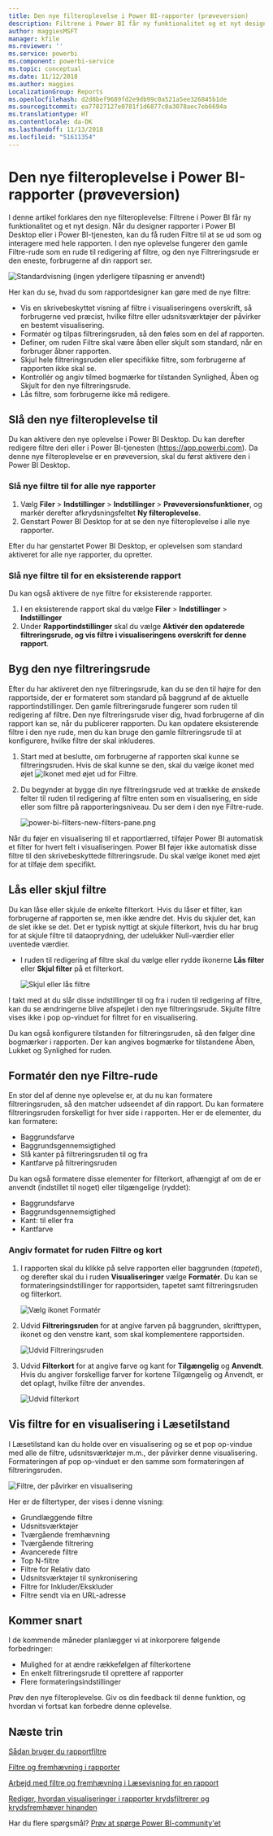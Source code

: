 ```yaml
---
title: Den nye filteroplevelse i Power BI-rapporter (prøveversion)
description: Filtrene i Power BI får ny funktionalitet og et nyt design.
author: maggiesMSFT
manager: kfile
ms.reviewer: ''
ms.service: powerbi
ms.component: powerbi-service
ms.topic: conceptual
ms.date: 11/12/2018
ms.author: maggies
LocalizationGroup: Reports
ms.openlocfilehash: d2d8bef9689fd2e9db99c0a521a5ee326845b1de
ms.sourcegitcommit: ea77827127e0781f1d6877c0a3078aec7eb6694a
ms.translationtype: HT
ms.contentlocale: da-DK
ms.lasthandoff: 11/13/2018
ms.locfileid: "51611354"
---
```

# <a name="the-new-filter-experience-in-power-bi-reports-preview"></a>Den nye filteroplevelse i Power BI-rapporter (prøveversion)

I denne artikel forklares den nye filteroplevelse: Filtrene i Power BI får ny funktionalitet og et nyt design. Når du designer rapporter i Power BI Desktop eller i Power BI-tjenesten, kan du få ruden Filtre til at se ud som og interagere med hele rapporten. I den nye oplevelse fungerer den gamle Filtre-rude som en rude til redigering af filtre, og den nye Filtreringsrude er den eneste, forbrugerne af din rapport ser. 
 
![Standardvisning (ingen yderligere tilpasning er anvendt)](media/power-bi-report-filter-preview/power-bi-filter-reading.png)

Her kan du se, hvad du som rapportdesigner kan gøre med de nye filtre:

- Vis en skrivebeskyttet visning af filtre i visualiseringens overskrift, så forbrugerne ved præcist, hvilke filtre eller udsnitsværktøjer der påvirker en bestemt visualisering.
- Formatér og tilpas filtreringsruden, så den føles som en del af rapporten.
- Definer, om ruden Filtre skal være åben eller skjult som standard, når en forbruger åbner rapporten.
- Skjul hele filtreringsruden eller specifikke filtre, som forbrugerne af rapporten ikke skal se.
- Kontrollér og angiv tilmed bogmærke for tilstanden Synlighed, Åben og Skjult for den nye filtreringsrude.
- Lås filtre, som forbrugerne ikke må redigere.

## <a name="turn-on-the-new-filter-experience"></a>Slå den nye filteroplevelse til 

Du kan aktivere den nye oplevelse i Power BI Desktop. Du kan derefter redigere filtre deri eller i Power BI-tjenesten (https://app.powerbi.com). Da denne nye filteroplevelse er en prøveversion, skal du først aktivere den i Power BI Desktop. 

### <a name="turn-on-new-filters-for-all-new-reports"></a>Slå nye filtre til for alle nye rapporter

1. Vælg **Filer** > **Indstillinger** > **Indstillinger** > **Prøveversionsfunktioner**, og markér derefter afkrydsningsfeltet **Ny filteroplevelse**. 
2. Genstart Power BI Desktop for at se den nye filteroplevelse i alle nye rapporter.

Efter du har genstartet Power BI Desktop, er oplevelsen som standard aktiveret for alle nye rapporter, du opretter.  

### <a name="turn-on-new-filters-for-an-existing-report"></a>Slå nye filtre til for en eksisterende rapport

Du kan også aktivere de nye filtre for eksisterende rapporter.

1. I en eksisterende rapport skal du vælge **Filer** > **Indstillinger** > **Indstillinger**
2. Under **Rapportindstillinger** skal du vælge **Aktivér den opdaterede filtreringsrude, og vis filtre i visualiseringens overskrift for denne rapport**.

## <a name="build-the-new-filter-pane"></a>Byg den nye filtreringsrude

Efter du har aktiveret den nye filtreringsrude, kan du se den til højre for den rapportside, der er formateret som standard på baggrund af de aktuelle rapportindstillinger. Den gamle filtreringsrude fungerer som ruden til redigering af filtre. Den nye filtreringsrude viser dig, hvad forbrugerne af din rapport kan se, når du publicerer rapporten. Du kan opdatere eksisterende filtre i den nye rude, men du kan bruge den gamle filtreringsrude til at konfigurere, hvilke filtre der skal inkluderes.

1. Start med at beslutte, om forbrugerne af rapporten skal kunne se filtreringsruden. Hvis de skal kunne se den, skal du vælge ikonet med øjet ![Ikonet med øjet](media/power-bi-report-filter-preview/power-bi-filter-off-eye-icon.png) ud for Filtre.

2. Du begynder at bygge din nye filtreringsrude ved at trække de ønskede felter til ruden til redigering af filtre enten som en visualisering, en side eller som filtre på rapporteringsniveau. Du ser dem i den nye Filtre-rude.

    ![power-bi-filters-new-filters-pane.png](media/power-bi-report-filter-preview/power-bi-filters-new-filters-pane.png)

Når du føjer en visualisering til et rapportlærred, tilføjer Power BI automatisk et filter for hvert felt i visualiseringen. Power BI føjer ikke automatisk disse filtre til den skrivebeskyttede filtreringsrude. Du skal vælge ikonet med øjet for at tilføje dem specifikt.

 
## <a name="lock-or-hide-filters"></a>Lås eller skjul filtre

Du kan låse eller skjule de enkelte filterkort. Hvis du låser et filter, kan forbrugerne af rapporten se, men ikke ændre det. Hvis du skjuler det, kan de slet ikke se det. Det er typisk nyttigt at skjule filterkort, hvis du har brug for at skjule filtre til dataoprydning, der udelukker Null-værdier eller uventede værdier. 

- I ruden til redigering af filtre skal du vælge eller rydde ikonerne **Lås filter** eller **Skjul filter** på et filterkort.

   ![Skjul eller lås filtre](media/power-bi-report-filter-preview/power-bi-filter-hide-lock.gif)

I takt med at du slår disse indstillinger til og fra i ruden til redigering af filtre, kan du se ændringerne blive afspejlet i den nye filtreringsrude. Skjulte filtre vises ikke i pop op-vinduet for filtret for en visualisering.

Du kan også konfigurere tilstanden for filtreringsruden, så den følger dine bogmærker i rapporten. Der kan angives bogmærke for tilstandene Åben, Lukket og Synlighed for ruden.
 
## <a name="format-the-new-filters-pane"></a>Formatér den nye Filtre-rude

En stor del af denne nye oplevelse er, at du nu kan formatere filtreringsruden, så den matcher udseendet af din rapport. Du kan formatere filtreringsruden forskelligt for hver side i rapporten. Her er de elementer, du kan formatere: 

- Baggrundsfarve
- Baggrundsgennemsigtighed
- Slå kanter på filtreringsruden til og fra
- Kantfarve på filtreringsruden

Du kan også formatere disse elementer for filterkort, afhængigt af om de er anvendt (indstillet til noget) eller tilgængelige (ryddet): 

- Baggrundsfarve
- Baggrundsgennemsigtighed
- Kant: til eller fra
- Kantfarve

### <a name="set-the-format-for-the-filters-pane-and-cards"></a>Angiv formatet for ruden Filtre og kort

1. I rapporten skal du klikke på selve rapporten eller baggrunden (*tapetet*), og derefter skal du i ruden **Visualiseringer** vælge **Formatér**. 
    Du kan se formateringsindstillinger for rapportsiden, tapetet samt filtreringsruden og filterkort.

    ![Vælg ikonet Formatér](media/power-bi-report-filter-preview/power-bi-filter-format.png)    

1. Udvid **Filtreringsruden** for at angive farven på baggrunden, skrifttypen, ikonet og den venstre kant, som skal komplementere rapportsiden.

    ![Udvid Filtreringsruden](media/power-bi-report-filter-preview/power-bi-filter-format-pane.png)

1. Udvid **Filterkort** for at angive farve og kant for **Tilgængelig** og **Anvendt**. Hvis du angiver forskellige farver for kortene Tilgængelig og Anvendt, er det oplagt, hvilke filtre der anvendes. 
  
    ![Udvid filterkort](media/power-bi-report-filter-preview/power-bi-filter-format-card.png)

## <a name="view-filters-for-a-visual-in-reading-mode"></a>Vis filtre for en visualisering i Læsetilstand

I Læsetilstand kan du holde over en visualisering og se et pop op-vindue med alle de filtre, udsnitsværktøjer m.m., der påvirker denne visualisering. Formateringen af pop op-vinduet er den samme som formateringen af filtreringsruden. 

![Filtre, der påvirker en visualisering](media/power-bi-report-filter-preview/power-bi-filter-per-visual.png)

Her er de filtertyper, der vises i denne visning: 
- Grundlæggende filtre
- Udsnitsværktøjer
- Tværgående fremhævning 
- Tværgående filtrering
- Avancerede filtre
- Top N-filtre
- Filtre for Relativ dato
- Udsnitsværktøjer til synkronisering
- Filtre for Inkluder/Ekskluder
- Filtre sendt via en URL-adresse

## <a name="coming-soon"></a>Kommer snart

I de kommende måneder planlægger vi at inkorporere følgende forbedringer:
- Mulighed for at ændre rækkefølgen af filterkortene
- En enkelt filtreringsrude til oprettere af rapporter 
- Flere formateringsindstillinger

Prøv den nye filteroplevelse. Giv os din feedback til denne funktion, og hvordan vi fortsat kan forbedre denne oplevelse. 

## <a name="next-steps"></a>Næste trin
[Sådan bruger du rapportfiltre](consumer/end-user-report-filter.md)

[Filtre og fremhævning i rapporter](power-bi-reports-filters-and-highlighting.md)

[Arbejd med filtre og fremhævning i Læsevisning for en rapport](consumer/end-user-reading-view.md)

[Rediger, hvordan visualiseringer i rapporter krydsfiltrerer og krydsfremhæver hinanden](consumer/end-user-interactions.md)

Har du flere spørgsmål? [Prøv at spørge Power BI-community'et](http://community.powerbi.com/)

